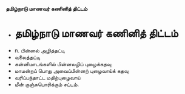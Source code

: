 **தமிழ்நாடு மாணவர் கணினித் திட்டம்**
- # தமிழ்நாடு மாணவர் கணினித் திட்டம்
- n. பின்னல் அழித்தட்டி
- வலைத்தட்டி
- கன்னிமாடங்களில் பின்னலழிப் புழைக்கதவு
- மாமன்றப் பொது அவைப்பின்னற் புழைவாய்க் கதவு
- வரிப்பந்தாட்ட மதிற்புழைவாய்
- மீன் குஞ்சுபொரிக்கும் சட்டம்.

